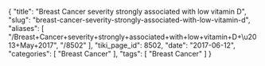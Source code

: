 {
    "title": "Breast Cancer severity strongly associated with low vitamin D",
    "slug": "breast-cancer-severity-strongly-associated-with-low-vitamin-d",
    "aliases": [
        "/Breast+Cancer+severity+strongly+associated+with+low+vitamin+D+\u2013+May+2017",
        "/8502"
    ],
    "tiki_page_id": 8502,
    "date": "2017-06-12",
    "categories": [
        "Breast Cancer"
    ],
    "tags": [
        "Breast Cancer"
    ]
}